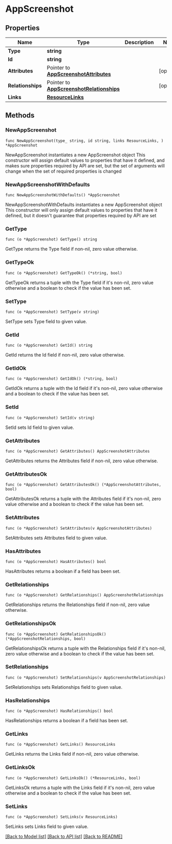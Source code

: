 # AppScreenshot

## Properties

Name | Type | Description | Notes
------------ | ------------- | ------------- | -------------
**Type** | **string** |  | 
**Id** | **string** |  | 
**Attributes** | Pointer to [**AppScreenshotAttributes**](AppScreenshotAttributes.md) |  | [optional] 
**Relationships** | Pointer to [**AppScreenshotRelationships**](AppScreenshotRelationships.md) |  | [optional] 
**Links** | [**ResourceLinks**](ResourceLinks.md) |  | 

## Methods

### NewAppScreenshot

`func NewAppScreenshot(type_ string, id string, links ResourceLinks, ) *AppScreenshot`

NewAppScreenshot instantiates a new AppScreenshot object
This constructor will assign default values to properties that have it defined,
and makes sure properties required by API are set, but the set of arguments
will change when the set of required properties is changed

### NewAppScreenshotWithDefaults

`func NewAppScreenshotWithDefaults() *AppScreenshot`

NewAppScreenshotWithDefaults instantiates a new AppScreenshot object
This constructor will only assign default values to properties that have it defined,
but it doesn't guarantee that properties required by API are set

### GetType

`func (o *AppScreenshot) GetType() string`

GetType returns the Type field if non-nil, zero value otherwise.

### GetTypeOk

`func (o *AppScreenshot) GetTypeOk() (*string, bool)`

GetTypeOk returns a tuple with the Type field if it's non-nil, zero value otherwise
and a boolean to check if the value has been set.

### SetType

`func (o *AppScreenshot) SetType(v string)`

SetType sets Type field to given value.


### GetId

`func (o *AppScreenshot) GetId() string`

GetId returns the Id field if non-nil, zero value otherwise.

### GetIdOk

`func (o *AppScreenshot) GetIdOk() (*string, bool)`

GetIdOk returns a tuple with the Id field if it's non-nil, zero value otherwise
and a boolean to check if the value has been set.

### SetId

`func (o *AppScreenshot) SetId(v string)`

SetId sets Id field to given value.


### GetAttributes

`func (o *AppScreenshot) GetAttributes() AppScreenshotAttributes`

GetAttributes returns the Attributes field if non-nil, zero value otherwise.

### GetAttributesOk

`func (o *AppScreenshot) GetAttributesOk() (*AppScreenshotAttributes, bool)`

GetAttributesOk returns a tuple with the Attributes field if it's non-nil, zero value otherwise
and a boolean to check if the value has been set.

### SetAttributes

`func (o *AppScreenshot) SetAttributes(v AppScreenshotAttributes)`

SetAttributes sets Attributes field to given value.

### HasAttributes

`func (o *AppScreenshot) HasAttributes() bool`

HasAttributes returns a boolean if a field has been set.

### GetRelationships

`func (o *AppScreenshot) GetRelationships() AppScreenshotRelationships`

GetRelationships returns the Relationships field if non-nil, zero value otherwise.

### GetRelationshipsOk

`func (o *AppScreenshot) GetRelationshipsOk() (*AppScreenshotRelationships, bool)`

GetRelationshipsOk returns a tuple with the Relationships field if it's non-nil, zero value otherwise
and a boolean to check if the value has been set.

### SetRelationships

`func (o *AppScreenshot) SetRelationships(v AppScreenshotRelationships)`

SetRelationships sets Relationships field to given value.

### HasRelationships

`func (o *AppScreenshot) HasRelationships() bool`

HasRelationships returns a boolean if a field has been set.

### GetLinks

`func (o *AppScreenshot) GetLinks() ResourceLinks`

GetLinks returns the Links field if non-nil, zero value otherwise.

### GetLinksOk

`func (o *AppScreenshot) GetLinksOk() (*ResourceLinks, bool)`

GetLinksOk returns a tuple with the Links field if it's non-nil, zero value otherwise
and a boolean to check if the value has been set.

### SetLinks

`func (o *AppScreenshot) SetLinks(v ResourceLinks)`

SetLinks sets Links field to given value.



[[Back to Model list]](../README.md#documentation-for-models) [[Back to API list]](../README.md#documentation-for-api-endpoints) [[Back to README]](../README.md)


